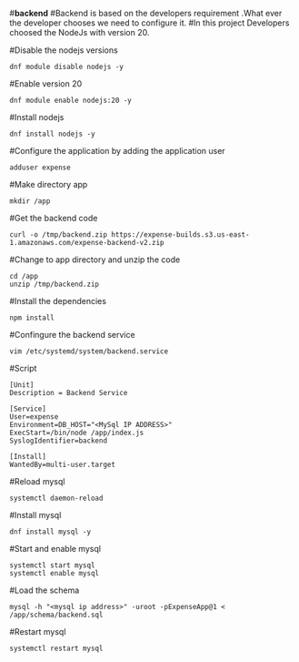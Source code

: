 #**backend**
#Backend is based on the developers requirement .What ever the developer chooses we need to configure it.
#In this project Developers choosed the NodeJs with version 20.

#Disable the nodejs versions 
```
dnf module disable nodejs -y
```
#Enable version 20
```
dnf module enable nodejs:20 -y
```
#Install nodejs
```
dnf install nodejs -y
```
#Configure the application by adding the application user
```
adduser expense
```
#Make directory app 
```
mkdir /app
```
#Get the backend code 
```
curl -o /tmp/backend.zip https://expense-builds.s3.us-east-1.amazonaws.com/expense-backend-v2.zip

```
#Change to app directory and unzip the code
```
cd /app
unzip /tmp/backend.zip
```
#Install the dependencies
```
npm install
```
#Confingure the backend service
```
vim /etc/systemd/system/backend.service
```
#Script
```
[Unit]
Description = Backend Service

[Service] 
User=expense
Environment=DB_HOST="<MySql IP ADDRESS>"
ExecStart=/bin/node /app/index.js
SyslogIdentifier=backend

[Install]
WantedBy=multi-user.target
```
#Reload mysql
```
systemctl daemon-reload
```
#Install mysql
```
dnf install mysql -y
```
#Start and enable mysql
```
systemctl start mysql
systemctl enable mysql
```
#Load the schema
```
mysql -h "<mysql ip address>" -uroot -pExpenseApp@1 < /app/schema/backend.sql
```
#Restart mysql
```
systemctl restart mysql
```
